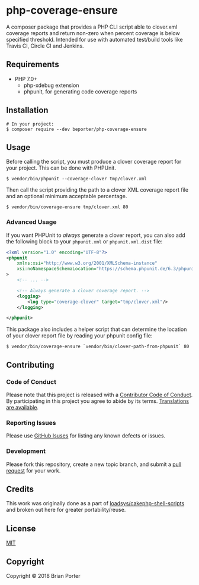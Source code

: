 # php-coverage-ensure

A composer package that provides a PHP CLI script able to clover.xml coverage reports and return non-zero when percent coverage is below specified threshold. Intended for use with automated test/build tools like Travis CI, Circle CI and Jenkins.


## Requirements

* PHP 7.0+
	* php-xdebug extension
	* phpunit, for generating code coverage reports


## Installation

```shell
# In your project:
$ composer require --dev beporter/php-coverage-ensure
```


## Usage

Before calling the script, you must produce a clover coverage report for your project. This can be done with PHPUnit.

```shell
$ vendor/bin/phpunit --coverage-clover tmp/clover.xml
```

Then call the script providing the path to a clover XML coverage report file and an optional minimum acceptable percentage.

```shell
$ vendor/bin/coverage-ensure tmp/clover.xml 80
```


### Advanced Usage

If you want PHPUnit to _always_ generate a clover report, you can also add the following block to your `phpunit.xml` or `phpunit.xml.dist` file:

```xml
<?xml version="1.0" encoding="UTF-8"?>
<phpunit
    xmlns:xsi="http://www.w3.org/2001/XMLSchema-instance"
    xsi:noNamespaceSchemaLocation="https://schema.phpunit.de/6.3/phpunit.xsd"
>
    <!-- ... -->

    <!-- Always generate a clover coverage report. -->
    <logging>
        <log type="coverage-clover" target="tmp/clover.xml"/>
    </logging>

</phpunit>
```

This package also includes a helper script that can determine the location of your clover report file by reading your phpunit config file:

```shell
$ vendor/bin/coverage-ensure `vendor/bin/clover-path-from-phpunit` 80
```


## Contributing


### Code of Conduct

Please note that this project is released with a [Contributor Code of Conduct](CODE_OF_CONDUCT.md). By participating in this project you agree to abide by its terms. [Translations are available](https://www.contributor-covenant.org/translations).


### Reporting Issues

Please use [GitHub Isuses](https://github.com/beporter/php-coverage-ensure/issues) for listing any known defects or issues.


### Development

Please fork this repository, create a new topic branch, and submit a [pull request](https://github.com/beporter/php-coverage-ensure/issues) for your work.


## Credits

This work was originally done as a part of [loadsys/cakephp-shell-scripts](https://github.com/loadsys/CakePHP-Shell-Scripts) and broken out here for greater portability/reuse.


## License

[MIT](LICENSE.md)


## Copyright

Copyright &copy; 2018 Brian Porter
